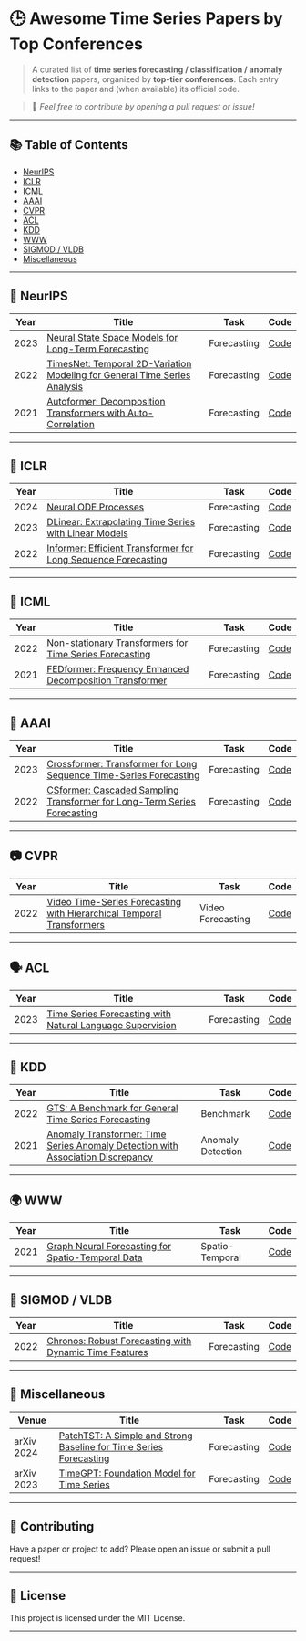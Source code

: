 # 🕒 Awesome Time Series Papers by Top Conferences

> A curated list of **time series forecasting / classification / anomaly detection** papers, organized by **top-tier conferences**. Each entry links to the paper and (when available) its official code.

> 📌 *Feel free to contribute by opening a pull request or issue!*

---

## 📚 Table of Contents

* [NeurIPS](#neurips)
* [ICLR](#iclr)
* [ICML](#icml)
* [AAAI](#aaai)
* [CVPR](#cvpr)
* [ACL](#acl)
* [KDD](#kdd)
* [WWW](#www)
* [SIGMOD / VLDB](#sigmod--vldb)
* [Miscellaneous](#miscellaneous)

---

## 🧠 NeurIPS

| Year | Title                                                                                                         | Task        | Code                                                        |
| ---- | ------------------------------------------------------------------------------------------------------------- | ----------- | ----------------------------------------------------------- |
| 2023 | [Neural State Space Models for Long-Term Forecasting](https://arxiv.org/abs/2302.06681)                       | Forecasting | [Code](https://github.com/MBRLab/Neural-State-Space-Models) |
| 2022 | [TimesNet: Temporal 2D-Variation Modeling for General Time Series Analysis](https://arxiv.org/abs/2210.02186) | Forecasting | [Code](https://github.com/thuml/TimesNet)                   |
| 2021 | [Autoformer: Decomposition Transformers with Auto-Correlation](https://arxiv.org/abs/2106.13008)              | Forecasting | [Code](https://github.com/thuml/Autoformer)                 |

---

## 🌱 ICLR

| Year | Title                                                                                                       | Task        | Code                                                        |
| ---- | ----------------------------------------------------------------------------------------------------------- | ----------- | ----------------------------------------------------------- |
| 2024 | [Neural ODE Processes](https://openreview.net/forum?id=TfUgz3rG3x)                                          | Forecasting | [Code](https://github.com/EmilienDupont/NeuralODEProcesses) |
| 2023 | [DLinear: Extrapolating Time Series with Linear Models](https://openreview.net/forum?id=COu1yZ5JBi_)        | Forecasting | [Code](https://github.com/cure-lab/DLinear)                 |
| 2022 | [Informer: Efficient Transformer for Long Sequence Forecasting](https://openreview.net/forum?id=rd6EGEW1fN) | Forecasting | [Code](https://github.com/zhouhaoyi/Informer2020)           |

---

## 🔬 ICML

| Year | Title                                                                                                      | Task        | Code                                                        |
| ---- | ---------------------------------------------------------------------------------------------------------- | ----------- | ----------------------------------------------------------- |
| 2022 | [Non-stationary Transformers for Time Series Forecasting](https://proceedings.mlr.press/v162/yue22b.html)  | Forecasting | [Code](https://github.com/thuml/Nonstationary_Transformers) |
| 2021 | [FEDformer: Frequency Enhanced Decomposition Transformer](https://proceedings.mlr.press/v162/zhou22g.html) | Forecasting | [Code](https://github.com/MAZiqing/FEDformer)               |

---

## 🤖 AAAI

| Year | Title                                                                                                        | Task        | Code                                                 |
| ---- | ------------------------------------------------------------------------------------------------------------ | ----------- | ---------------------------------------------------- |
| 2023 | [Crossformer: Transformer for Long Sequence Time-Series Forecasting](https://arxiv.org/abs/2303.09675)       | Forecasting | [Code](https://github.com/Thinklab-SJTU/Crossformer) |
| 2022 | [CSformer: Cascaded Sampling Transformer for Long-Term Series Forecasting](https://arxiv.org/abs/2209.09509) | Forecasting | [Code](https://github.com/AI4Science-Meta/CSformer)  |

---

## 📷 CVPR

| Year | Title                                                                                                                                                                                                                             | Task              | Code                       |
| ---- | --------------------------------------------------------------------------------------------------------------------------------------------------------------------------------------------------------------------------------- | ----------------- | -------------------------- |
| 2022 | [Video Time-Series Forecasting with Hierarchical Temporal Transformers](https://openaccess.thecvf.com/content/CVPR2022/papers/Zhang_Hierarchical_Temporal_Transformer_for_Forecasting_Complex_Dynamic_Scenes_CVPR_2022_paper.pdf) | Video Forecasting | [Code](https://github.com) |

---

## 🗣 ACL

| Year | Title                                                                                         | Task        | Code                                                          |
| ---- | --------------------------------------------------------------------------------------------- | ----------- | ------------------------------------------------------------- |
| 2023 | [Time Series Forecasting with Natural Language Supervision](https://arxiv.org/abs/2305.10138) | Forecasting | [Code](https://github.com/someone/timeseries-nlp-supervision) |

---

## 🔎 KDD

| Year | Title                                                                                                               | Task              | Code                                                 |
| ---- | ------------------------------------------------------------------------------------------------------------------- | ----------------- | ---------------------------------------------------- |
| 2022 | [GTS: A Benchmark for General Time Series Forecasting](https://arxiv.org/abs/2202.07125)                            | Benchmark         | [Code](https://github.com/laiguokun/GTS)             |
| 2021 | [Anomaly Transformer: Time Series Anomaly Detection with Association Discrepancy](https://arxiv.org/abs/2110.02642) | Anomaly Detection | [Code](https://github.com/thuml/Anomaly-Transformer) |

---

## 🌍 WWW

| Year | Title                                                                                                   | Task            | Code                                            |
| ---- | ------------------------------------------------------------------------------------------------------- | --------------- | ----------------------------------------------- |
| 2021 | [Graph Neural Forecasting for Spatio-Temporal Data](https://dl.acm.org/doi/abs/10.1145/3442381.3449892) | Spatio-Temporal | [Code](https://github.com/nnzhan/Graph-WaveNet) |

---

## 🧱 SIGMOD / VLDB

| Year | Title                                                                                                    | Task        | Code                                          |
| ---- | -------------------------------------------------------------------------------------------------------- | ----------- | --------------------------------------------- |
| 2022 | [Chronos: Robust Forecasting with Dynamic Time Features](https://dl.acm.org/doi/10.1145/3514221.3517867) | Forecasting | [Code](https://github.com/salesforce/Chronos) |

---

## 🧩 Miscellaneous

| Venue      | Title                                                                                                  | Task        | Code                                          |
| ---------- | ------------------------------------------------------------------------------------------------------ | ----------- | --------------------------------------------- |
| arXiv 2024 | [PatchTST: A Simple and Strong Baseline for Time Series Forecasting](https://arxiv.org/abs/2211.14730) | Forecasting | [Code](https://github.com/yuqinie98/PatchTST) |
| arXiv 2023 | [TimeGPT: Foundation Model for Time Series](https://arxiv.org/abs/2306.17752)                          | Forecasting | [Code](https://github.com/nixtla/timegpt)     |

---

## 🙌 Contributing

Have a paper or project to add? Please open an issue or submit a pull request!

---

## 📄 License

This project is licensed under the MIT License.

---
